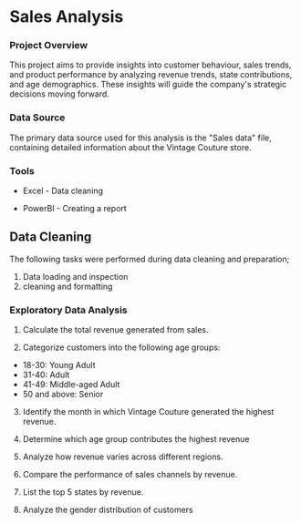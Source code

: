 # Sales Analysis
### Project Overview

This project aims to provide insights into customer behaviour, sales trends, and product performance by analyzing revenue trends, state contributions, and age demographics. These insights will guide the company's strategic decisions moving forward.

### Data Source
The primary data source used for this analysis is the "Sales data" file, containing detailed information about the Vintage Couture store.


### Tools

- Excel - Data cleaning
  
- PowerBI - Creating a report


## Data Cleaning 

The following tasks were performed during data cleaning and preparation;

1. Data loading and inspection
2. cleaning and formatting


### Exploratory Data Analysis

1. Calculate the total revenue generated from sales.

2. Categorize customers into the following age groups:
 - 18-30: Young Adult
 - 31-40: Adult
 - 41-49: Middle-aged Adult
 - 50 and above: Senior
   
3. Identify the month in which Vintage Couture generated the highest revenue.

4. Determine which age group contributes the highest revenue

5.  Analyze how revenue varies across different regions.
   
6. Compare the performance of sales channels by revenue.
  
7. List the top 5 states by revenue.
   
8. Analyze the gender distribution of customers
